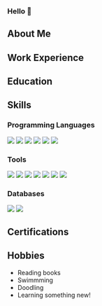 ### Hello 👋

## About Me

## Work Experience 

## Education

## Skills
### Programming Languages
<p>
  <img src="https://img.shields.io/badge/Python-FF3473?style=for-the-badge&logo=python&logoColor=white" />
  <img src="https://img.shields.io/badge/R-FF457E?style=for-the-badge&logo=r&logoColor=white" />
  <img src="https://img.shields.io/badge/SQL-FF5353?style=for-the-badge&logo=sql&logoColor=white" />
  <img src="https://img.shields.io/badge/JSON-FF8F4A?style=for-the-badge&logo=json&logoColor=white" />
  <img src="https://img.shields.io/badge/C-E34F26?style=for-the-badge&logo=C&logoColor=white" />
  <img src="https://img.shields.io/badge/Pyspark-E34F26?style=for-the-badge&logo=pyspark&logoColor=white" />
</p>

### Tools 
<p>
  <img src="https://img.shields.io/badge/R_Studio-E34F26?style=for-the-badge&logo=r%20studio&logoColor=white" />
  <img src="https://img.shields.io/badge/Tableau-E34F26?style=for-the-badge&logo=tableau&logoColor=white" />
  <img src="https://img.shields.io/badge/Snowflake-E34F26?style=for-the-badge&logo=snowflake&logoColor=white" />
  <img src="https://img.shields.io/badge/Jupyter_Notebook-E34F26?style=for-the-badge&logo=jupyter%20notebook&logoColor=white" />
  <img src="https://img.shields.io/badge/Visual_Studio_Code-0078D4?style=for-the-badge&logo=visual%20studio%20code&logoColor=white" />
  <img src="https://img.shields.io/badge/SQL_Server_Management_Studio-E34F26?style=for-the-badge&logo=sql%20server%20management%20studio&logoColor=white" />
  <img src="https://img.shields.io/badge/Github-E34F26?style=for-the-badge&logo=github&logoColor=white" />
</p>

### Databases
<p>
  <img src="https://img.shields.io/badge/PostgreSQL-316192?style=for-the-badge&logo=postgresql&logoColor=white" />
  <img src="https://img.shields.io/badge/MongoDB-4EA94B?style=for-the-badge&logo=mongodb&logoColor=white" />
</p>

## Certifications 

## Hobbies
- Reading books
- Swimmming
- Doodling
- Learning something new!

